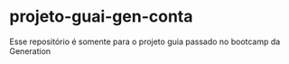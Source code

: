 # projeto-guai-gen-conta
Esse repositório é somente para o projeto guia passado no bootcamp da Generation 
